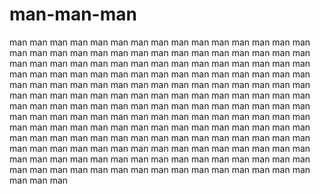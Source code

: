 # man-man-man
man man man man man man man man man man man man man man man man man man man man man man man man man man man man man man man man man man man man man man man man man man man man man man man man man man man man man man man man man man man man man man man man man man man man man man man man man man man man man man man man man man man man man man man man man man man man man man man man man man man man man man man man man man man man man man man man man man man man man man man man man man man man man man man man man man man man man man man man man man man man man man man man man man man man man man man man man man man man man man man man man man man man man man man man man man man man man man man man man man man man man man man man man man man man man man man man man man man man man man

